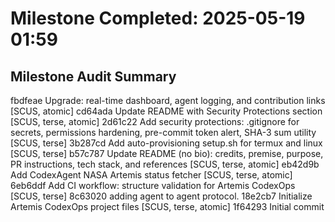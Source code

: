 # Milestone Completed: 2025-05-19 01:59

## Milestone Audit Summary
fbdfeae Upgrade: real-time dashboard, agent logging, and contribution links [SCUS, atomic]
cd64ada Update README with Security Protections section [SCUS, terse, atomic]
2d61c22 Add security protections: .gitignore for secrets, permissions hardening, pre-commit token alert, SHA-3 sum utility [SCUS, terse]
3b287cd Add auto-provisioning setup.sh for termux and linux [SCUS, terse]
b57c787 Update README (no bio): credits, premise, purpose, PR instructions, tech stack, and references [SCUS, terse, atomic]
eb42d9b Add CodexAgent NASA Artemis status fetcher [SCUS, terse, atomic]
6eb6ddf Add CI workflow: structure validation for Artemis CodexOps [SCUS, terse]
8c63020 adding agent to agent protocol.
18e2cb7 Initialize Artemis CodexOps project files [SCUS, terse, atomic]
1f64293 Initial commit
